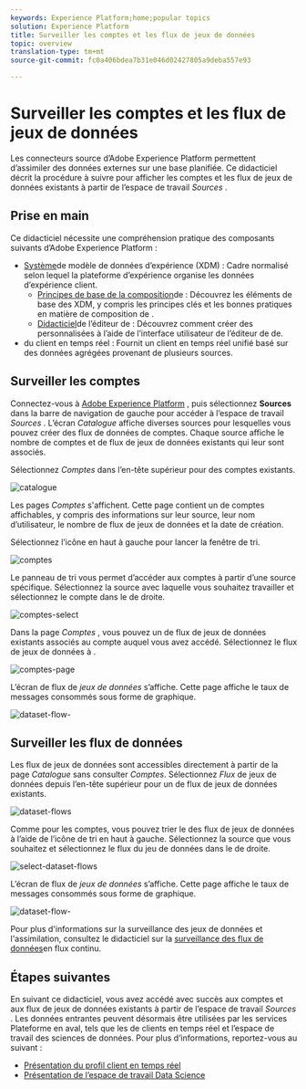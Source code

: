 ```yaml
---
keywords: Experience Platform;home;popular topics
solution: Experience Platform
title: Surveiller les comptes et les flux de jeux de données
topic: overview
translation-type: tm+mt
source-git-commit: fc0a406bdea7b31e046d02427805a9deba557e93

---
```



# Surveiller les comptes et les flux de jeux de données

Les connecteurs source d’Adobe Experience Platform permettent d’assimiler des données externes sur une base planifiée. Ce didacticiel décrit la procédure à suivre pour afficher les comptes et les flux de jeux de données existants à partir de l’espace de travail *Sources* .

## Prise en main

Ce didacticiel nécessite une compréhension pratique des composants suivants d’Adobe Experience Platform :

- [Système](../../../xdm/home.md)de modèle de données d’expérience (XDM) : Cadre normalisé selon lequel la plateforme d’expérience organise les données d’expérience client.
   - [Principes de base de la composition](../../../xdm/schema/composition.md)de  : Découvrez les éléments de base des  XDM, y compris les principes clés et les bonnes pratiques en matière de composition de .
   - [Didacticiel](../../../xdm/tutorials/create-schema-ui.md)de l’éditeur de  : Découvrez comment créer des  personnalisées à l’aide de l’interface utilisateur de l’éditeur de  de.
- [](../../../profile/home.md)du client en temps réel : Fournit un client en temps réel unifié basé sur des données agrégées provenant de plusieurs sources.

## Surveiller les comptes

Connectez-vous à <a href="https://platform.adobe.com" target="_blank">Adobe Experience Platform</a> , puis sélectionnez **Sources** dans la barre de navigation de gauche pour accéder à l’espace de travail *Sources* . L’écran *Catalogue* affiche diverses sources pour lesquelles vous pouvez créer des flux de données de comptes. Chaque source affiche le nombre de comptes et de flux de jeux de données existants qui leur sont associés.

Sélectionnez *Comptes* dans l’en-tête supérieur pour des comptes existants.

![catalogue](../../images/tutorials/monitor/catalog.png)

Les pages *Comptes* s&#39;affichent. Cette page contient un  de comptes affichables, y compris des informations sur leur source, leur nom d’utilisateur, le nombre de flux de jeux de données et la date de création.

Sélectionnez l’icône en haut à gauche pour lancer la fenêtre de tri.

![comptes](../../images/tutorials/monitor/accounts-list.png)

Le panneau de tri vous permet d’accéder aux comptes à partir d’une source spécifique. Sélectionnez la source avec laquelle vous souhaitez travailler et sélectionnez le compte dans le  de droite.

![comptes-select](../../images/tutorials/monitor/accounts-sort.png)

Dans la page *Comptes* , vous pouvez  un de flux de jeux de données existants associés au compte auquel vous avez accédé. Sélectionnez le flux de jeux de données à .

![comptes-page](../../images/tutorials/monitor/dataset-flows.png)

L’écran de flux de *jeux de données* s’affiche. Cette page affiche le taux de messages consommés sous forme de graphique.

![dataset-flow-](../../images/tutorials/monitor/dataset-flows-activity.png)

## Surveiller les flux de données

Les flux de jeux de données sont accessibles directement à partir de la page *Catalogue* sans consulter *Comptes*. Sélectionnez *Flux* de jeux de données depuis l’en-tête supérieur pour  un de flux de jeux de données existants.

![dataset-flows](../../images/tutorials/monitor/dataset-flows-list.png)

Comme pour les comptes, vous pouvez trier le des flux de jeux de données à l’aide de l’icône de tri en haut à gauche. Sélectionnez la source que vous souhaitez  et sélectionnez le flux du jeu de données dans le de droite.

![select-dataset-flows](../../images/tutorials/monitor/dataset-flows-sort.png)

L’écran de flux de *jeux de données* s’affiche. Cette page affiche le taux de messages consommés sous forme de graphique.

![dataset-flow-](../../images/tutorials/monitor/dataset-flows-activity.png)

Pour plus d&#39;informations sur la surveillance des jeux de données et l&#39;assimilation, consultez le didacticiel sur la [surveillance des flux de données](../../../ingestion/quality/monitor-data-flows.md)en flux continu.

## Étapes suivantes

En suivant ce didacticiel, vous avez accédé avec succès aux comptes et aux flux de jeux de données existants à partir de l’espace de travail *Sources* . Les données entrantes peuvent désormais être utilisées par les services Plateforme en aval, tels que les  de clients en temps réel et l’espace de travail des sciences de données. Pour plus d’informations, reportez-vous au  suivant :

- [Présentation du profil client en temps réel](../../../profile/home.md)
- [Présentation de l’espace de travail Data Science](../../../data-science-workspace/home.md)
